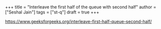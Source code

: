 +++
title = "Interleave the first half of the queue with second half"
author = ["Seshal Jain"]
tags = ["st-q"]
draft = true
+++

<https://www.geeksforgeeks.org/interleave-first-half-queue-second-half/>
